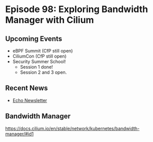 # Episode 98: Exploring Bandwidth Manager with Cilium

## Upcoming Events

* eBPF Summit (CfP still open)
* CiliumCon (CfP still open)
* Security Summer School!
    * Session 1 done!
    * Session 2 and 3 open.

## Recent News
* [Echo Newsletter](https://isovalent-9197153.hs-sites.com/echo-news-episode-33-ciliumcon-north-america.-ebpf-summit-1)

## Bandwidth Manager
https://docs.cilium.io/en/stable/network/kubernetes/bandwidth-manager/#id1
